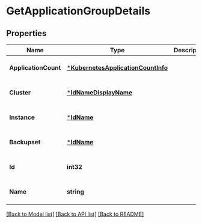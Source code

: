 # GetApplicationGroupDetails

## Properties
Name | Type | Description | Notes
------------ | ------------- | ------------- | -------------
**ApplicationCount** | [***KubernetesApplicationCountInfo**](KubernetesApplicationCountInfo.md) |  | [optional] [default to null]
**Cluster** | [***IdNameDisplayName**](IdNameDisplayName.md) |  | [optional] [default to null]
**Instance** | [***IdName**](IdName.md) |  | [optional] [default to null]
**Backupset** | [***IdName**](IdName.md) |  | [optional] [default to null]
**Id** | **int32** |  | [optional] [default to null]
**Name** | **string** |  | [optional] [default to null]

[[Back to Model list]](../README.md#documentation-for-models) [[Back to API list]](../README.md#documentation-for-api-endpoints) [[Back to README]](../README.md)

